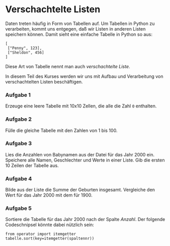 
# Verschachtelte Listen

Daten treten häufig in Form von Tabellen auf. Um Tabellen in Python zu verarbeiten, kommt uns entgegen, daß wir Listen in anderen Listen speichern können. Damit sieht eine einfache Tabelle in Python so aus:

    [
     ["Penny", 123],
     ["Sheldon", 456]
    ]

Diese Art von Tabelle nennt man auch *verschachtelte Liste*.

In diesem Teil des Kurses werden wir uns mit Aufbau und Verarbeitung von verschachtelten Listen beschäftigen.


### Aufgabe 1

Erzeuge eine leere Tabelle mit 10x10 Zellen, die alle die Zahl `0` enthalten.

### Aufgabe 2

Fülle die gleiche Tabelle mit den Zahlen von 1 bis 100.


### Aufgabe 3

Lies die Anzahlen von Babynamen aus der Datei für das Jahr 2000 ein. Speichere alle Namen, Geschlechter und Werte in einer Liste. Gib die ersten 10 Zeilen der Tabelle aus.


### Aufgabe 4

Bilde aus der Liste die Summe der Geburten insgesamt. Vergleiche den Wert für das Jahr 2000 mit dem für 1900.


### Aufgabe 5

Sortiere die Tabelle für das Jahr 2000 nach der Spalte *Anzahl*. Der folgende Codeschnipsel könnte dabei nützlich sein:

    from operator import itemgetter
    tabelle.sort(key=itemgetter(spaltennr))
